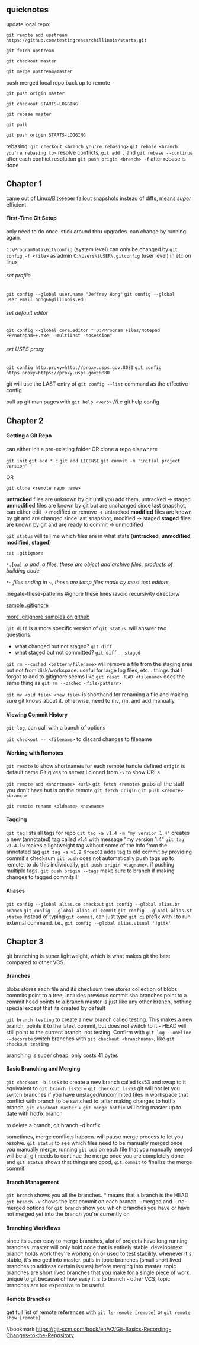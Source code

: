 ## quicknotes
update local repo:

``git remote add upstream https://github.com/testingresearchillinois/starts.git``

``git fetch upstream``

``git checkout master``

``git merge upstream/master``

push merged local repo back up to remote

``git push origin master``

``git checkout STARTS-LOGGING``

``git rebase master``

``git pull``

``git push origin STARTS-LOGGING``

rebasing:
``git checkout <branch you're rebasing>``
``git rebase <branch you're rebasing to>``
resolve conflicts, ``git add .`` and ``git rebase --continue`` after each conflict resolution
``git push origin <branch> -f`` after rebase is done

## Chapter 1
came out of Linux/Bitkeeper fallout
snapshots instead of diffs, means *super* efficient


#### First-Time Git Setup
only need to do once. stick around thru upgrades.
can change by running again.

`C:\ProgramData\Git\config` (system level) can only be changed by `git config -f <file>` as admin
`C:\Users\$USER\.gitconfig` (user level)
in etc on linux

###### set profile
`git config --global user.name "Jeffrey Hong"`
`git config --global user.email hong66@illinois.edu`

###### set default editor 
`git config --global core.editor "'D:/Program Files/Notepad PP/notepad++.exe' -multiInst -nosession"`

###### set USPS proxy
`git config http.proxy=http://proxy.usps.gov:8080`
`git config https.proxy=https://proxy.usps.gov:8080`

git will use the LAST entry of `git config --list` command as the effective config

pull up git man pages with `git help <verb>` //i.e git help config

## Chapter 2
#### Getting a Git Repo
can either init a pre-existing folder OR clone a repo elsewhere

`git init`
`git add *.c`
`git add LICENSE`
`git commit -m 'initial project version'`

OR

`git clone <remote repo name>`

**untracked** files are unknown by git until you add them, untracked -> staged
**unmodified** files are known by git but are unchanged since last snapshot, can either edit -> modified or remove -> untracked
**modified** files are known by git and are changed since last snapshot, modified -> staged
**staged** files are known by git and are ready to commit -> unmodified

`git status` will tell me which files are in what state (**untracked**, **unmodified**, **modified**, **staged**)

`cat .gitignore`

`*.[oa]` _.o and .a files, these are object and archive files, products of building code_

`*~` _files ending in ~, these are temp files made by most text editors_

!negate-these-patterns
#ignore these lines
/avoid recursivity
directory/

[sample .gitignore](./.gitignore-sample)

[more .gitignore samples on github](https://github.com/github/gitignore)

`git diff` is a more specific version of `git status`. will answer two questions:
- what changed but not staged? `git diff`
- what staged but not committed? `git diff --staged`

`git rm --cached <pattern/filename>` will remove a file from the staging area but not from disk/workspace. useful for large log files, etc... things that I forgot to add to gitignore
seems like `git reset HEAD <filename>` does the same thing as `git rm --cached <file/pattern>`

`git mv <old file> <new file>` is shorthand for renaming a file and making sure git knows about it. otherwise, need to mv, rm, and add manually.

#### Viewing Commit History
`git log`, can call with a bunch of options

`git checkout -- <filename>` to discard changes to filename

#### Working with Remotes
`git remote` to show shortnames for each remote handle defined
`origin` is default name Git gives to server I cloned from
`-v` to show URLs

`git remote add <shortname> <url>`
`git fetch <remote>` grabs all the stuff you don't have but is on the remote
`git fetch origin`
`git push <remote> <branch>`

`git remote rename <oldname> <newname>`

#### Tagging
`git tag` lists all tags for repo
`git tag -a v1.4 -m "my version 1.4"` creates a new (annotated) tag called v1.4 with message "my version 1.4"
`git tag v1.4-lw` makes a lightweight tag without some of the info from the annotated tag
`git tag -a v1.2 9fceb02` adds tag to old commit by providing commit's checksum
`git push` does not automatically push tags up to remote. to do this individually, `git push origin <tagname>`. 
if pushing multiple tags, `git push origin --tags`
make sure to branch if making changes to tagged commits!!!

#### Aliases
`git config --global alias.co checkout`
`git config --global alias.br branch`
`git config --global alias.ci commit`
`git config --global alias.st status`
instead of typing `git commit`, can just type `git ci`
prefix with ! to run external command. i.e., `git config --global alias.visual '!gitk'`


## Chapter 3
git branching is super lightweight, which is what makes git the best compared to other VCS.

#### Branches

blobs stores each file and its checksum
tree stores collection of blobs
commits point to a tree, includes previous commit sha
branches point to a commit
head points to a branch
master is just like any other branch, nothing special except that its created by default

`git branch testing` to create a new branch called testing. This makes a new branch, points it to the latest commit, but does not switch to it - HEAD will still point to the current branch, not testing.
Confirm with `git log --oneline --decorate`
switch branches with `git checkout <branchname>`, like `git checkout testing`

branching is super cheap, only costs 41 bytes

#### Basic Branching and Merging

`git checkout -b iss53` to create a new branch called iss53 and swap to it
equivalent to `git branch iss53` + `git checkout iss53`
git will not let you switch branches if you have unstaged/uncommited files in workspace that conflict with branch to be switched to.
after making changes to hotfix branch, `git checkout master` + `git merge hotfix` will bring master up to date with hotfix branch

to delete a branch, git branch -d hotfix

sometimes, merge conflicts happen. will pause merge process to let you resolve. `git status` to see which files need to be manually merged
once you manually merge, running `git add` on each file that you manually merged will be all git needs to continue the merge
once you are completely done and `git status` shows that things are good, `git commit` to finalize the merge commit.

#### Branch Management

`git branch` shows you all the branches. * means that a branch is the HEAD
`git branch -v` shows the last commit on each branch
--merged and --no-merged options for `git branch` show you which branches you have or have not merged yet into the branch you're currently on

#### Branching Workflows

since its super easy to merge branches, alot of projects have long running branches. 
master will only hold code that is entirely stable.
develop/next branch holds work they're working on or used to test stability. whenever it's stable, it's merged into master. pulls in topic branches (small short lived branches to address certain issues) before merging into master.
topic branches are short lived branches that you make for a single piece of work. unique to git because of how easy it is to branch - other VCS, topic branches are too expensive to be useful.

#### Remote Branches

get full list of remote references with `git ls-remote [remote]` or `git remote show [remote]`



//bookmark
https://git-scm.com/book/en/v2/Git-Basics-Recording-Changes-to-the-Repository





